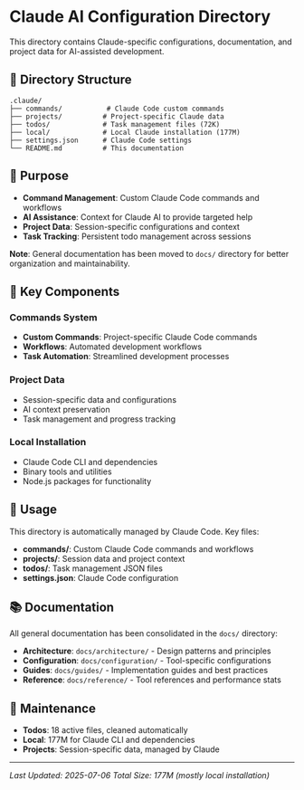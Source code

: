 # Claude AI Configuration Directory

This directory contains Claude-specific configurations, documentation, and project data for AI-assisted development.

## 📁 Directory Structure

```
.claude/
├── commands/           # Claude Code custom commands
├── projects/          # Project-specific Claude data
├── todos/             # Task management files (72K)
├── local/             # Local Claude installation (177M)
├── settings.json      # Claude Code settings
└── README.md          # This documentation
```

## 🎯 Purpose

- **Command Management**: Custom Claude Code commands and workflows
- **AI Assistance**: Context for Claude AI to provide targeted help
- **Project Data**: Session-specific configurations and context
- **Task Tracking**: Persistent todo management across sessions

**Note**: General documentation has been moved to `docs/` directory for better organization and maintainability.

## 🔧 Key Components

### Commands System

- **Custom Commands**: Project-specific Claude Code commands
- **Workflows**: Automated development workflows
- **Task Automation**: Streamlined development processes

### Project Data

- Session-specific data and configurations
- AI context preservation
- Task management and progress tracking

### Local Installation

- Claude Code CLI and dependencies
- Binary tools and utilities
- Node.js packages for functionality

## 🚀 Usage

This directory is automatically managed by Claude Code. Key files:

- **commands/**: Custom Claude Code commands and workflows
- **projects/**: Session data and project context
- **todos/**: Task management JSON files
- **settings.json**: Claude Code configuration

## 📚 Documentation

All general documentation has been consolidated in the `docs/` directory:

- **Architecture**: `docs/architecture/` - Design patterns and principles
- **Configuration**: `docs/configuration/` - Tool-specific configurations
- **Guides**: `docs/guides/` - Implementation guides and best practices
- **Reference**: `docs/reference/` - Tool references and performance stats

## 🧹 Maintenance

- **Todos**: 18 active files, cleaned automatically
- **Local**: 177M for Claude CLI and dependencies
- **Projects**: Session-specific data, managed by Claude

---

_Last Updated: 2025-07-06_
_Total Size: 177M (mostly local installation)_
